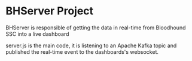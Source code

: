 # BHServer Project

BHServer is responsible of getting the data in real-time from Bloodhound SSC into a live dashboard

server.js is the main code, it is listening to an Apache Kafka topic and published the real-time event to the dashboards's websocket.

